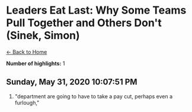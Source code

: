 # Leaders Eat Last: Why Some Teams Pull Together and Others Don't (Sinek, Simon)

[← Back to Home](Home)

**Number of highlights:** 1


## Sunday, May 31, 2020 10:07:51 PM

1. "department are going to have to take a pay cut, perhaps even a furlough,"

